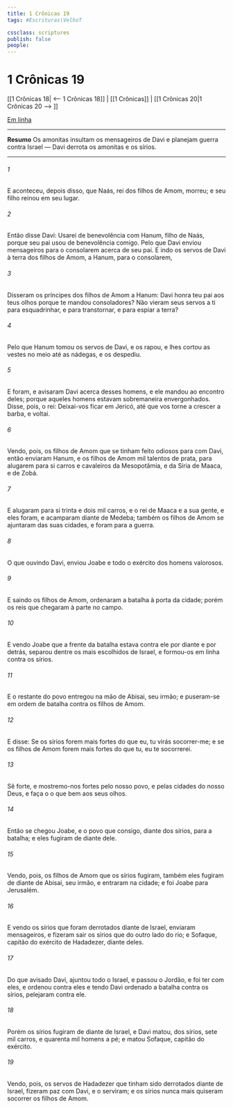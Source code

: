 ```yaml
---
title: 1 Crônicas 19
tags: #Escrituras\VelhoT

cssclass: scriptures
publish: false
people:
---
```


# 1 Crônicas 19
[[1 Crônicas 18| <-- 1 Crônicas 18]] | [[1 Crônicas]] | [[1 Crônicas 20|1 Crônicas 20 --> ]]

[Em linha](https://churchofjesuschrist.org/study/scriptures/ot/1-chr/19?lang=por)

---
__Resumo__
Os amonitas insultam os mensageiros de Davi e planejam guerra contra Israel — Davi derrota os amonitas e os sírios.

---
###### 1 
E aconteceu, depois disso, que Naás, rei dos filhos de Amom, morreu; e seu filho reinou em seu lugar.

###### 2 
Então disse Davi: Usarei de benevolência com Hanum, filho de Naás, porque seu pai usou de benevolência comigo. Pelo que Davi enviou mensageiros para o consolarem acerca de seu pai. E indo os servos de Davi à terra dos filhos de Amom, a Hanum, para o consolarem,

###### 3 
Disseram os príncipes dos filhos de Amom a Hanum:  Davi honra teu pai aos teus olhos porque te mandou consoladores? Não vieram seus servos a ti para esquadrinhar, e para transtornar, e para espiar a terra?

###### 4 
Pelo que Hanum tomou os servos de Davi, e os rapou, e lhes cortou as vestes no meio até as nádegas, e os despediu.

###### 5 
E foram, e avisaram Davi acerca desses homens, e ele mandou  ao encontro deles; porque aqueles homens estavam sobremaneira envergonhados. Disse, pois, o rei: Deixai-vos ficar em Jericó, até que vos torne a crescer a barba, e  voltai.

###### 6 
Vendo, pois, os filhos de Amom que se tinham feito odiosos para com Davi, então enviaram Hanum, e os filhos de Amom mil talentos de prata, para alugarem para si carros e cavaleiros da Mesopotâmia, e da Síria de Maaca, e de Zobá.

###### 7 
E alugaram para si trinta e dois mil carros, e o rei de Maaca e a sua gente, e eles foram, e acamparam diante de Medeba; também os filhos de Amom se ajuntaram das suas cidades, e foram para a guerra.

###### 8 
O que ouvindo Davi, enviou Joabe e todo o exército dos homens valorosos.

###### 9 
E saindo os filhos de Amom, ordenaram a batalha à porta da cidade; porém os reis que chegaram  à parte no campo.

###### 10 
E vendo Joabe que a frente da batalha estava contra ele por diante e por detrás, separou dentre os mais escolhidos de Israel, e formou-os em linha contra os sírios.

###### 11 
E o restante do povo entregou na mão de Abisai, seu irmão; e puseram-se em ordem de batalha contra os filhos de Amom.

###### 12 
E disse: Se os sírios forem mais fortes do que eu, tu virás socorrer-me; e se os filhos de Amom forem mais fortes do que tu,  eu te socorrerei.

###### 13 
Sê forte, e mostremo-nos fortes pelo nosso povo, e pelas cidades do nosso Deus, e faça o  o que  bem aos seus olhos.

###### 14 
Então se chegou Joabe, e o povo que  consigo, diante dos sírios, para a batalha; e eles fugiram de diante dele.

###### 15 
Vendo, pois, os filhos de Amom que os sírios fugiram, também eles fugiram de diante de Abisai, seu irmão, e entraram na cidade; e foi Joabe para Jerusalém.

###### 16 
E vendo os sírios que foram derrotados diante de Israel, enviaram mensageiros, e fizeram sair os sírios que  do outro lado do rio; e Sofaque, capitão do exército de Hadadezer,  diante deles.

###### 17 
Do que avisado Davi, ajuntou todo o Israel, e passou o Jordão, e foi ter com eles, e ordenou contra eles  e tendo Davi ordenado a batalha contra os sírios, pelejaram contra ele.

###### 18 
Porém os sírios fugiram de diante de Israel, e Davi matou, dos sírios,  sete mil carros, e quarenta mil homens a pé; e matou Sofaque, capitão do exército.

###### 19 
Vendo, pois, os servos de Hadadezer que tinham sido derrotados diante de Israel, fizeram paz com Davi, e o serviram; e os sírios nunca mais quiseram socorrer os filhos de Amom.

